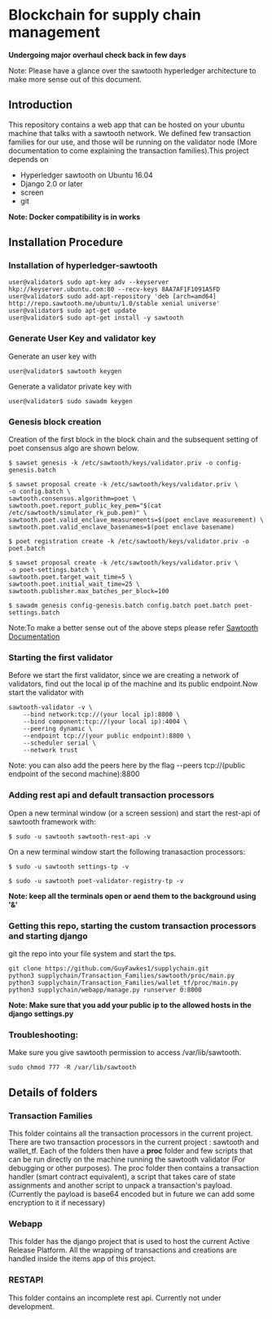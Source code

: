 # Blockchain for supply chain management

**Undergoing major overhaul check back in few days**

Note: Please have a glance over the sawtooth hyperledger architecture to make more sense out of this document.

## Introduction

This repository contains a web app that can be hosted on your ubuntu machine that talks with a sawtooth network. We defined few transaction families for our use, and those will be running on the validator node (More documentation to come explaining the transaction families).This project depends on
<ul> <li>Hyperledger sawtooth on Ubuntu 16.04 </li>
<li>Django 2.0 or later </li>
<li>screen</li>
<li>git</li>
</ul>

**Note: Docker compatibility is in works**

## Installation Procedure

### Installation of hyperledger-sawtooth

```shell
user@validator$ sudo apt-key adv --keyserver hkp://keyserver.ubuntu.com:80 --recv-keys 8AA7AF1F1091A5FD
user@validator$ sudo add-apt-repository 'deb [arch=amd64] http://repo.sawtooth.me/ubuntu/1.0/stable xenial universe'
user@validator$ sudo apt-get update
user@validator$ sudo apt-get install -y sawtooth
```

### Generate User Key and validator key

Generate an user key with

```shell
user@validator$ sawtooth keygen
```

Generate a validator private key with

```shell
user@validator$ sudo sawadm keygen
```

### Genesis block creation

Creation of the first block in the block chain and the subsequent setting of poet consensus algo are shown below.

```shell
$ sawset genesis -k /etc/sawtooth/keys/validator.priv -o config-genesis.batch

$ sawset proposal create -k /etc/sawtooth/keys/validator.priv \
-o config.batch \
sawtooth.consensus.algorithm=poet \
sawtooth.poet.report_public_key_pem="$(cat /etc/sawtooth/simulator_rk_pub.pem)" \
sawtooth.poet.valid_enclave_measurements=$(poet enclave measurement) \
sawtooth.poet.valid_enclave_basenames=$(poet enclave basename)

$ poet registration create -k /etc/sawtooth/keys/validator.priv -o poet.batch

$ sawset proposal create -k /etc/sawtooth/keys/validator.priv \
-o poet-settings.batch \
sawtooth.poet.target_wait_time=5 \
sawtooth.poet.initial_wait_time=25 \
sawtooth.publisher.max_batches_per_block=100

$ sawadm genesis config-genesis.batch config.batch poet.batch poet-settings.batch
```

Note:To make a better sense out of the above steps please refer [Sawtooth Documentation](https://sawtooth.hyperledger.org/docs/core/nightly/master/app_developers_guide/creating_sawtooth_network.html)

### Starting the first validator

Before we start the first validator, since we are creating a network of validators, find out the local ip of the machine and its public endpoint.Now start the validator with

```shell
sawtooth-validator -v \
    --bind network:tcp://(your local ip):8800 \
    --bind component:tcp://(your local ip):4004 \
    --peering dynamic \
    --endpoint tcp://(your public endpoint):8800 \
    --scheduler serial \
    --network trust
```

Note: you can also add the peers here by the flag --peers tcp://(public endpoint of the second machine):8800

### Adding rest api and default transaction processors

Open a new terminal window (or a screen session) and start the rest-api of sawtooth framework with:

```shell
$ sudo -u sawtooth sawtooth-rest-api -v
```

On a new terminal window start the following tranasaction processors:

```shell
$ sudo -u sawtooth settings-tp -v
```

```shell
$ sudo -u sawtooth poet-validator-registry-tp -v
```

**Note: keep all the terminals open or aend them to  the background using '&'**

### Getting this repo, starting the custom transaction processors and starting django

git the repo into your file system and start the tps.

```shell
git clone https://github.com/GuyFawkes1/supplychain.git
python3 supplychain/Transaction_Families/sawtooth/proc/main.py
python3 supplychain/Transaction_Families/wallet_tf/proc/main.py
python3 supplychain/webapp/manage.py runserver 0:8000
```

**Note: Make sure that you add your public ip to the allowed hosts in the django settings.py**




### Troubleshooting:

Make sure you give sawtooth permission to access /var/lib/sawtooth.

```shell
sudo chmod 777 -R /var/lib/sawtooth
```

## Details of folders

### Transaction Families

This folder cointains all the transaction processors in the current project. There are two transaction processors in the current project : sawtooth and wallet_tf. Each of the folders then have a **proc** folder and few scripts that can be run directly on the machine running the sawtooth validator (For debugging or other purposes). The proc folder then contains a transaction handler (smart contract equivalent), a script that takes care of state assignments and another script to unpack a transaction's payload.(Currently the payload is base64 encoded but in future we can add some encryption to it if necessary)

### Webapp

This folder has the django project that is used to host the current Active Release Platform. All the wrapping of transactions and creations are handled inside the items app of this project.

### RESTAPI

This folder contains an incomplete rest api. Currently not under development.

